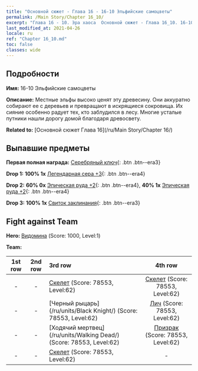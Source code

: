 ```yaml
---
title: "Основной сюжет - Глава 16 - 16-10 Эльфийские самоцветы"
permalink: /Main Story/Chapter 16_10/
excerpt: "Глава 16 - 10. Эра хаоса  Основной сюжет - Глава 16_10. 16-10 Эльфийские самоцветы"
last_modified_at: 2021-04-26
locale: ru
ref: "Chapter 16_10.md"
toc: false
classes: wide
---
```


## Подробности

 **Имя:** 16-10 Эльфийские самоцветы

 **Описание:** Местные эльфы высоко ценят эту древесину. Они аккуратно собирают ее с деревьев и превращают в искрящиеся сокровища. Их сияние особенно радует тех, кто заблудился в лесу. Многие усталые путники нашли дорогу домой благодаря древосвету.

 **Related to:** [Основной сюжет Глава 16](/ru/Main Story/Chapter 16/)

## Выпавшие предметы

 **Первая полная награда:** [Серебряный ключ](/ItemsRU/con_693/){: .btn .btn--era3}

 **Drop 1:** **100% 1x** [Легендарная сера +3](/ItemsRU/mat_57/){: .btn .btn--era4}

 **Drop 2:** **60% 0x** [Эпическая руда +2](/ItemsRU/mat_47/){: .btn .btn--era4}, **40% 1x** [Эпическая руда +2](/ItemsRU/mat_47/){: .btn .btn--era4}

 **Drop 3:** **100% 1x** [Свиток заклинания](/ItemsRU/con_694/){: .btn .btn--era3}


## Fight against Team
 **Hero:** [Видомина](/ru/heroes/Vidomina/) (Score: 1000, Level:1)

 **Team:**


  | 1st row | 2nd row | 3rd row | 4th row |
  |:----:|:----:|:----|:----:|
  | - | - | [Скелет](/ru/units/Skeleton/) (Score: 78553, Level:62)  | [Скелет](/ru/units/Skeleton/) (Score: 78553, Level:62)  |
  | - | - | [Черный рыцарь](/ru/units/Black Knight/) (Score: 78553, Level:62)  | [Лич](/ru/units/Lich/) (Score: 78553, Level:62)  |
  | - | - | [Ходячий мертвец](/ru/units/Walking Dead/) (Score: 78553, Level:62)  | [Призрак](/ru/units/Wight/) (Score: 78553, Level:62)  |
  | - | - | [Скелет](/ru/units/Skeleton/) (Score: 78553, Level:62)  | - |


